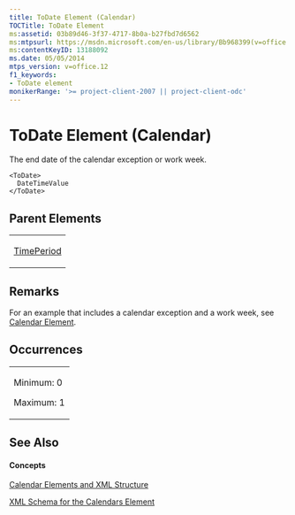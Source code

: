 ```yaml
---
title: ToDate Element (Calendar)
TOCTitle: ToDate Element
ms:assetid: 03b89d46-3f37-4717-8b0a-b27fbd7d6562
ms:mtpsurl: https://msdn.microsoft.com/en-us/library/Bb968399(v=office.12)
ms:contentKeyID: 13188092
ms.date: 05/05/2014
mtps_version: v=office.12
f1_keywords:
- ToDate element
monikerRange: '>= project-client-2007 || project-client-odc'
---
```


# ToDate Element (Calendar)




The end date of the calendar exception or work week.

    <ToDate>
      DateTimeValue
    </ToDate>

## Parent Elements

<table>
<colgroup>
<col style="width: 100%" />
</colgroup>
<tbody>
<tr class="odd">
<td><p><a href="bb968661(v=office.12).md">TimePeriod</a></p></td>
</tr>
</tbody>
</table>

## Remarks

For an example that includes a calendar exception and a work week, see [Calendar Element](bb968481\(v=office.12\).md).

## Occurrences

<table>
<colgroup>
<col style="width: 100%" />
</colgroup>
<tbody>
<tr class="odd">
<td><p>Minimum: 0</p>
<p>Maximum: 1</p></td>
</tr>
</tbody>
</table>

## See Also

#### Concepts

[Calendar Elements and XML Structure](bb968563\(v=office.12\).md)

[XML Schema for the Calendars Element](bb968557\(v=office.12\).md)

